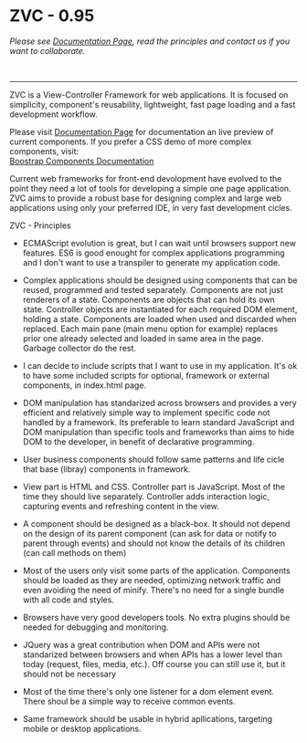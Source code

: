 # ZVC - 0.95

<p><i>
Please see <a href="https://otrojota.github.io/zvc/" target="_blank">Documentation Page</a>, read the principles and contact us if you want to collaborate.
</i></p><br /><hr />


ZVC is a View-Controller Framework for web applications. It is focused on simplicity, component's reusability, lightweight, fast page loading and a fast development workflow.

Please visit <a href="https://otrojota.github.io/zvc/" target="_blank">Documentation Page</a> for documentation an live preview of current components. If you prefer a CSS demo of more complex components, visit:<br />
<a href="https://otrojota.github.io/zvc/bs.html" target="_blank">Boostrap Components Documentation</a>

Current web frameworks for front-end devolopment have evolved to the point they need a lot of tools for developing a simple one page application. ZVC aims to provide a robust base for designing complex and large web applications using only your preferred IDE, in very fast development cicles.

ZVC - Principles
* ECMAScript evolution is great, but I can wait until browsers support new features. ES6 is good enought for complex applications programming and I don't want to use a transpiler to generate my application code.

* Complex applications should be designed using components that can be reused, programmed and tested separately.
Components are not just renderers of a state. Components are objects that can hold its own state. Controller objects are instantiated for each required DOM element, holding a state. Components are loaded when used and discarded when replaced. Each main pane (main menu option for example) replaces prior one already selected and loaded in same area in the page. Garbage collector do the rest.

* I can decide to include scripts that I want to use in my application. It's ok to have some included scripts for optional, framework or external components, in index.html page.

* DOM manipulation has standarized across browsers and provides a very efficient and relatively simple way to implement specific code not handled by a framework. Its preferable to learn standard JavaScript and DOM manipulation than specific tools and frameworks than aims to hide DOM to the developer, in benefit of declarative programming.

* User business components should follow same patterns and life cicle that base (libray) components in framework.

* View part is HTML and CSS. Controller part is JavaScript. Most of the time they should live separately. Controller adds interaction logic, capturing events and refreshing content in the view.

* A component should be designed as a black-box. It should not depend on the design of its parent component (can ask for data or notify to parent through events) and should not know the details of its children (can call methods on them)

* Most of the users only visit some parts of the application. Components should be loaded as they are needed, optimizing network traffic and even avoiding the need of minify. There's no need for a single bundle with all code and styles.

* Browsers have very good developers tools. No extra plugins should be needed for debugging and monitoring.

* JQuery was a great contribution when DOM and APIs were not standarized between browsers and when APIs has a lower level than today (request, files, media, etc.). Off course you can still use it, but it should not be necessary

* Most of the time there's only one listener for a dom element event. There shoul be a simple way to receive common events.

* Same framework should be usable in hybrid apllications, targeting mobile or desktop applications.
